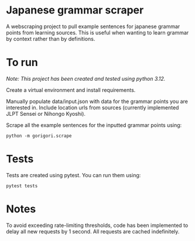 # Japanese grammar scraper
A webscraping project to pull example sentences for japanese grammar points from learning sources. This is useful when wanting to learn grammar by context rather than by definitions.

# To run
*Note: This project has been created and tested using python 3.12.*

Create a virtual environment and install requirements.

Manually populate data/input.json with data for the grammar points you are interested in. Include location urls from  sources (currently implemented JLPT Sensei or Nihongo Kyoshi).

Scrape all the example sentences for the inputted grammar points using: 

`python -m gorigori.scrape`

# Tests
Tests are created using pytest. You can run them using: 

`pytest tests`

# Notes
To avoid exceeding rate-limiting thresholds, code has been implemented to delay all new requests by 1 second. All requests are cached indefinitely.


